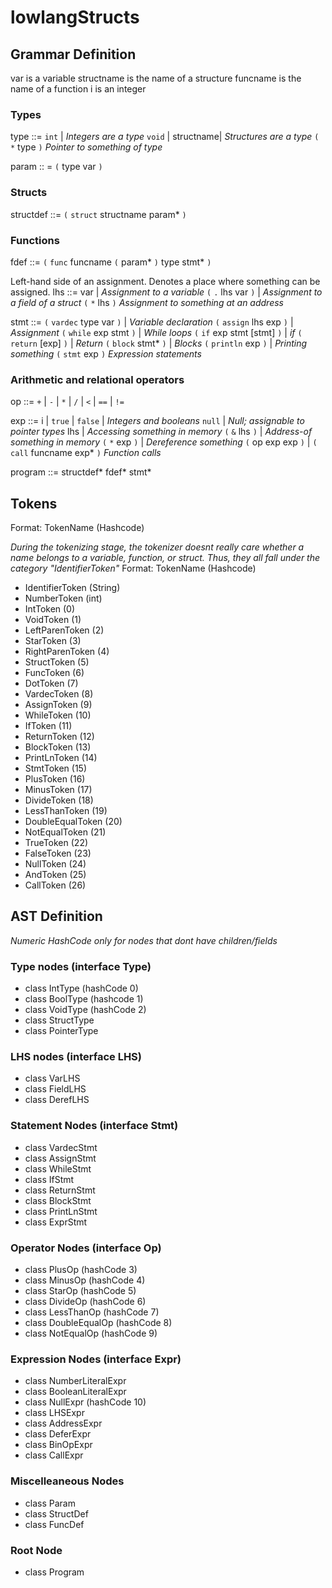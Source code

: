 # lowlangStructs

## Grammar Definition

var is a variable
structname is the name of a structure
funcname is the name of a function
i is an integer

### Types
type ::= `int` | _Integers are a type_
         `void` |
          structname| _Structures are a type_
         `(` `*` type `)` _Pointer to something of type_

param :: = `(` type var `)`

### Structs
structdef ::= `(` `struct` structname param* `)`

### Functions
fdef ::= `(` `func` funcname `(` param* `)` type stmt* `)`


Left-hand side of an assignment.  Denotes a place where something can be assigned.
lhs ::= var | _Assignment to a variable_
        `(` `.` lhs var `)` | _Assignment to a field of a struct_
        `(` `*` lhs `)` _Assignment to something at an address_

stmt ::= `(` `vardec` type var `)` | _Variable declaration_
         `(` `assign` lhs exp `)` | _Assignment_
         `(` `while` exp stmt `)` | _While loops_
         `(` `if` exp stmt [stmt] `)` | _if_
         `(` `return` [exp] `)` | _Return_
         `(` `block` stmt* `)` |  _Blocks_
         `(` `println` exp `)` | _Printing something_
         `(` `stmt` exp `)` _Expression statements_

### Arithmetic and relational operators
op ::= `+` | `-` | `*` | `/` | `<` | `==` | `!=`

exp ::= i | `true` | `false` | _Integers and booleans_
        `null` | _Null; assignable to pointer types_
        lhs | _Accessing something in memory_
        `(` `&` lhs `)` | _Address-of something in memory_
        `(` `*` exp `)` | _Dereference something_
        `(` op exp exp `)` |
        `(` `call` funcname exp* `)` _Function calls_

program ::= structdef* fdef* stmt*


## Tokens

Format: TokenName (Hashcode)

_During the tokenizing stage, the tokenizer doesnt really care whether a name belongs to a variable, function, or struct._
_Thus, they all fall under the category "IdentifierToken"_
Format: TokenName (Hashcode)

- IdentifierToken (String)
- NumberToken (int)
- IntToken (0)
- VoidToken (1)
- LeftParenToken (2)
- StarToken (3)
- RightParenToken (4)
- StructToken (5)
- FuncToken (6)
- DotToken (7)
- VardecToken (8)
- AssignToken (9)
- WhileToken (10)
- IfToken (11)
- ReturnToken (12)
- BlockToken (13)
- PrintLnToken (14)
- StmtToken (15)
- PlusToken (16)
- MinusToken (17)
- DivideToken (18)
- LessThanToken (19)
- DoubleEqualToken (20)
- NotEqualToken (21)
- TrueToken (22)
- FalseToken (23)
- NullToken (24)
- AndToken (25)
- CallToken (26)

## AST Definition

_Numeric HashCode only for nodes that dont have children/fields_

### Type nodes (interface Type)

- class IntType (hashCode 0)
- class BoolType (hashcode 1)
- class VoidType (hashCode 2)
- class StructType
- class PointerType

### LHS nodes (interface LHS)

- class VarLHS 
- class FieldLHS
- class DerefLHS

### Statement Nodes (interface Stmt)

- class VardecStmt
- class AssignStmt
- class WhileStmt
- class IfStmt
- class ReturnStmt
- class BlockStmt
- class PrintLnStmt
- class ExprStmt

### Operator Nodes (interface Op)

- class PlusOp (hashCode 3)
- class MinusOp (hashCode 4)
- class StarOp (hashCode 5)
- class DivideOp (hashCode 6)
- class LessThanOp (hashCode 7)
- class DoubleEqualOp (hashCode 8)
- class NotEqualOp (hashCode 9)

### Expression Nodes (interface Expr)

- class NumberLiteralExpr
- class BooleanLiteralExpr
- class NullExpr (hashCode 10)
- class LHSExpr
- class AddressExpr
- class DeferExpr
- class BinOpExpr
- class CallExpr

### Miscelleaneous Nodes

- class Param
- class StructDef
- class FuncDef

### Root Node

- class Program

